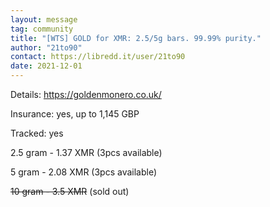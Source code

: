 ```yaml
---
layout: message
tag: community
title: "[WTS] GOLD for XMR: 2.5/5g bars. 99.99% purity."
author: "21to90"
contact: https://libredd.it/user/21to90
date: 2021-12-01
---
```


Details: https://goldenmonero.co.uk/

Insurance: yes, up to 1,145 GBP 

Tracked: yes

2.5 gram - 1.37 XMR (3pcs available)

5 gram - 2.08 XMR (3pcs available)

~~10 gram - 3.5 XMR~~ (sold out)

